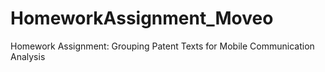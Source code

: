 # HomeworkAssignment_Moveo
Homework Assignment: Grouping Patent Texts for Mobile Communication Analysis

